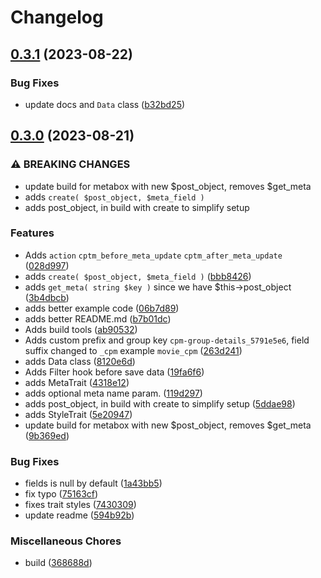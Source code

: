 # Changelog

## [0.3.1](https://github.com/devuri/cpt-meta-box/compare/v0.3.0...v0.3.1) (2023-08-22)


### Bug Fixes

* update docs and `Data` class ([b32bd25](https://github.com/devuri/cpt-meta-box/commit/b32bd2593bf7efbf818dcb59b5fd3a29c9bd1baf))

## [0.3.0](https://github.com/devuri/cpt-meta-box/compare/v0.2.3...v0.3.0) (2023-08-21)


### ⚠ BREAKING CHANGES

* update build for metabox with new $post_object, removes $get_meta
* adds `create( $post_object, $meta_field )`
* adds post_object, in build with create to simplify setup

### Features

* Adds `action` `cptm_before_meta_update` `cptm_after_meta_update` ([028d997](https://github.com/devuri/cpt-meta-box/commit/028d99776c3ca2ed9856c5ce157fa0d0e48731e7))
* adds `create( $post_object, $meta_field )` ([bbb8426](https://github.com/devuri/cpt-meta-box/commit/bbb8426db1b3d929abfa968b275fce0a0b406808))
* adds `get_meta( string $key )` since we have $this-&gt;post_object ([3b4dbcb](https://github.com/devuri/cpt-meta-box/commit/3b4dbcb246cfb0789a6ab33ae1bc55804e21aaa1))
* adds better example code ([06b7d89](https://github.com/devuri/cpt-meta-box/commit/06b7d89596bdb63a40063f93155e5c58add90edb))
* adds better README.md ([b7b01dc](https://github.com/devuri/cpt-meta-box/commit/b7b01dcabc91c535252f6040bd99a8b1c47f7348))
* Adds build tools ([ab90532](https://github.com/devuri/cpt-meta-box/commit/ab905321aa01e6129ad31894f7be681ce50a4e0e))
* Adds custom prefix and group key `cpm-group-details_5791e5e6`, field suffix changed to `_cpm` example `movie_cpm` ([263d241](https://github.com/devuri/cpt-meta-box/commit/263d2410c4a0a096371410cef79a672ba61e6060))
* adds Data class ([8120e6d](https://github.com/devuri/cpt-meta-box/commit/8120e6de5eafbcb6cd3197ad849f3d610b4a4bcb))
* Adds Filter hook before save data ([19fa6f6](https://github.com/devuri/cpt-meta-box/commit/19fa6f685ace5cd7c2ec643e74da939438c628ea))
* adds MetaTrait ([4318e12](https://github.com/devuri/cpt-meta-box/commit/4318e1277bde77e5b4950717108a0a2a4b4c5bcb))
* adds optional meta name param. ([119d297](https://github.com/devuri/cpt-meta-box/commit/119d297ee93411a27d3059b8edf587c3d4db4ea7))
* adds post_object, in build with create to simplify setup ([5ddae98](https://github.com/devuri/cpt-meta-box/commit/5ddae988ac51fef0191ba72bf942cd5c9bd95859))
* adds StyleTrait ([5e20947](https://github.com/devuri/cpt-meta-box/commit/5e20947c170d3e91a1bd1eea8aea9e3578cdb520))
* update build for metabox with new $post_object, removes $get_meta ([9b369ed](https://github.com/devuri/cpt-meta-box/commit/9b369eda2ded3c03d8c2ed96cb3462c0e100a862))


### Bug Fixes

* fields is null by default ([1a43bb5](https://github.com/devuri/cpt-meta-box/commit/1a43bb50585202218708af2dc4eda0638578ba0a))
* fix typo ([75163cf](https://github.com/devuri/cpt-meta-box/commit/75163cfb87494f1ed19692ba5cf2ed19eac27542))
* fixes trait styles ([7430309](https://github.com/devuri/cpt-meta-box/commit/7430309bdf2874364efe75614e85a4406d26f0fb))
* update readme ([594b92b](https://github.com/devuri/cpt-meta-box/commit/594b92b425fd3aa875ccfbe2a59ddb9f09465826))


### Miscellaneous Chores

* build ([368688d](https://github.com/devuri/cpt-meta-box/commit/368688da26f6ffd343dbeb7ccd4aca1bb6ccd729))
